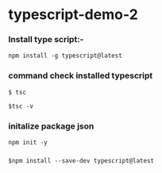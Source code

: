 # typescript-demo-2


### Install type script:-
 `npm install -g typescript@latest`

### command check installed typescript
`$ tsc`

`$tsc -v`

### initalize package json
`npm init -y`

### 
`$npm install --save-dev typescript@latest `
